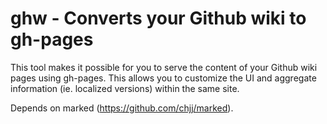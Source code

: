 # ghw - Converts your Github wiki to gh-pages

This tool makes it possible for you to serve the content of your Github wiki pages using gh-pages. This allows you to customize the UI and aggregate information (ie. localized versions) within the same site.

Depends on marked (https://github.com/chjj/marked).

